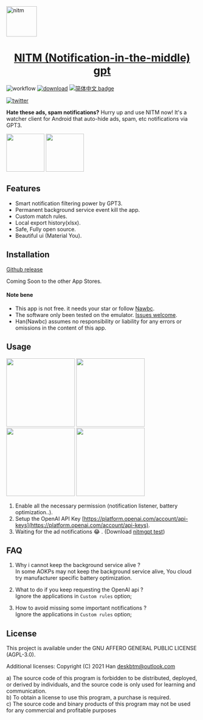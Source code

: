 <a href="#" target="_blank" rel="noopener noreferrer">
<img width="80" src="https://user-images.githubusercontent.com/45007226/222353001-228d9d09-5984-4c35-8ff7-7783847c7df2.png" alt="nitm" />
</a>

<p align="center">
  <a href="#" target="_blank" rel="noopener noreferrer">
    <h1 align="center">NITM (Notification-in-the-middle) gpt</h1>
  </a>
</p>

![workflow](https://img.shields.io/github/actions/workflow/status/deskbtm/nitmgpt/release.yml?style=flat-square)
[![download](https://img.shields.io/github/downloads/deskbtm/nitmgpt/total?style=flat-square)](https://github.com/deskbtm/nitmgpt/releases)
[![简体中文 badge](https://img.shields.io/badge/%E7%AE%80%E4%BD%93%E4%B8%AD%E6%96%87-Simplified%20Chinese-blue?style=flat-square)](./README-ZH_CN.md)

<!-- ![flutter](https://img.shields.io/badge/%E7%AE%80%E4%BD%93%E4%B8%AD%E6%96%87-Simplified%20Chinese-blue?style=flat-square) -->

[![twitter](https://img.shields.io/twitter/follow/Deskbtm)](https://github.com/deskbtm/nitmgpt/releases)

**Hate these ads, spam notifications?** Hurry up and use NITM now! It's a watcher client for Android that auto-hide ads, spam, etc notifications via GPT3.

<img width="100" src="https://user-images.githubusercontent.com/45007226/222633102-5d3efb05-b255-46f9-8309-adfdef00d1bd.jpg"> <img width="100" src="https://user-images.githubusercontent.com/45007226/222633092-c0197a6f-43ea-443d-bed6-c7d6283b3134.jpg">

## Features

- Smart notification filtering power by GPT3.
- Permanent background service event kill the app.
- Custom match rules.
- Local export history(xlsx).
- Safe, Fully open source.
- Beautiful ui (Material You).

## Installation

[Github release](https://github.com/deskbtm/nitmgpt/releases/latest)

Coming Soon to the other App Stores.

#### Note bene

- This app is not free. it needs your star or follow [Nawbc](https://github.com/Nawbc).
- The software only been tested on the emulator. [Issues welcome](https://github.com/deskbtm/nitmgpt/issues).
- Han(Nawbc) assumes no responsibility or liability for any errors or omissions in the content of this app.

## Usage

<img width="180" src="https://user-images.githubusercontent.com/45007226/222633025-6bdd46c3-c191-4734-95b7-64297489c3c9.png"> <img width="180" src="https://user-images.githubusercontent.com/45007226/222633037-aeeef267-f384-45d1-a1b4-787aa5363242.png"> <img width="180" src="https://user-images.githubusercontent.com/45007226/222633030-336037ee-a661-483b-83c4-631245cf8ed6.png"> <img width="180" src="https://user-images.githubusercontent.com/45007226/222633035-2699123c-773a-4111-8bdb-03f5560b91eb.png">

1. Enable all the necessary permission (notification listener, battery optimization..).
2. Setup the OpenAI API Key [https://platform.openai.com/account/api-keys](https://platform.openai.com/account/api-keys).
3. Waiting for the ad notifications 😂 . (Download [nitmgpt test](https://github.com/deskbtm/nitmgpt_test/releases/latest))

## FAQ

1. Why i cannot keep the background service alive ?  
   In some AOKPs may not keep the background service alive, You cloud try manufacturer specific battery optimization.

2. What to do if you keep requesting the OpenAI api ?  
   Ignore the applications in `Custom rules` option;

3. How to avoid missing some important notifications ?  
   Ignore the applications in `Custom rules` option;

## License

This project is available under the GNU AFFERO GENERAL PUBLIC LICENSE (AGPL-3.0).

Additional licenses:
Copyright (C) 2021 Han <deskbtm@outlook.com>

a) The source code of this program is forbidden to be distributed, deployed, or derived by individuals, and the source code is only used for learning and communication.  
b) To obtain a license to use this program, a purchase is required.  
c) The source code and binary products of this program may not be used for any commercial and profitable purposes
